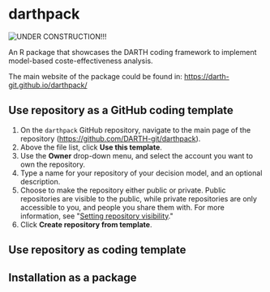 # darthpack

![**UNDER CONSTRUCTION!!!**](link-to-image)


An R package that showcases the DARTH coding framework to implement model-based coste-effectiveness analysis.

The main website of the package could be found in: https://darth-git.github.io/darthpack/

## Use repository as a GitHub coding template
1. On the `darthpack` GitHub repository, navigate to the main page of the repository (https://github.com/DARTH-git/darthpack).
2. Above the file list, click **Use this template**.
3. Use the **Owner** drop-down menu, and select the account you want to own the repository.
4. Type a name for your repository of your decision model, and an optional description.
5. Choose to make the repository either public or private. Public repositories are visible to the public, while private repositories are only accessible to you, and people you share them with. For more information, see "[Setting repository visibility](https://help.github.com/en/articles/setting-repository-visibility)."
5. Click **Create repository from template**.

## Use repository as coding template

## Installation as a package
